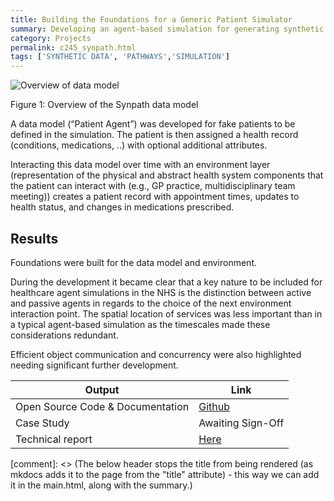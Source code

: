 ```yaml
---
title: Building the Foundations for a Generic Patient Simulator
summary: Developing an agent-based simulation for generating synthetic patient pathways and scenario modelling for healthcare specific implementations.
category: Projects
permalink: c245_synpath.html
tags: ['SYNTHETIC DATA', 'PATHWAYS','SIMULATION']
---
```


![Overview of data model](../images/c245fig1.png)
<figcaption>Figure 1: Overview of the Synpath data model</figcaption>

A data model (“Patient Agent”) was developed for fake patients to be defined in the simulation.  The patient is then assigned a health record (conditions, medications,  ..) with optional additional attributes.

Interacting this data model over time with an environment layer (representation of the physical and abstract health system components that the patient can interact with (e.g., GP practice, multidisciplinary team meeting)) creates a patient record with appointment times, updates to health status, and changes in medications prescribed.

## Results

Foundations were built for the data model and environment.

During the development it became clear that a key nature to be included for healthcare agent simulations in the NHS is the distinction between active and passive agents in regards to the choice of the next environment interaction point.   The spatial location of services was less important than in a typical agent-based simulation as the timescales made these considerations redundant.

Efficient object communication and concurrency were also highlighted needing significant further development.

| Output | Link |
| ---- | ---- |
| Open Source Code & Documentation | [Github](https://github.com/nhsx/SynPath) |
| Case Study | Awaiting Sign-Off |
| Technical report | [Here](https://github.com/nhsx/SynPath/blob/master/reports/REDACTED_C245%20ABM%20Patient%20Pathways_Final%20Report_V3_28042021.cleaned.pdf) |

[comment]: <> (The below header stops the title from being rendered (as mkdocs adds it to the page from the "title" attribute) - this way we can add it in the main.html, along with the summary.)
#
